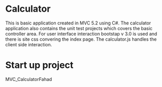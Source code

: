 # Calculator
This is basic application created in MVC 5.2 using C#. The calculator application also contains the unit test projects which covers the basic controller area.
For user interface interaction bootstap v 3.0 is used and there is site css convering the index page. The calculator.js handles the client side interaction.

# Start up project
MVC_CalculatorFahad 
